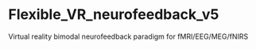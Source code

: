 # Flexible_VR_neurofeedback_v5
Virtual reality bimodal neurofeedback paradigm for fMRI/EEG/MEG/fNIRS
